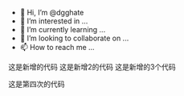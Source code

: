 - 👋 Hi, I’m @dgghate
- 👀 I’m interested in ...
- 🌱 I’m currently learning ...
- 💞️ I’m looking to collaborate on ...
- 📫 How to reach me ...

<!---
dgghate/dgghate is a ✨ special ✨ repository because its `README.md` (this file) appears on your GitHub profile.
You can click the Preview link to take a look at your changes.
--->
这是新增的代码
这是新增2的代码
这是新增的3个代码

这是第四次的代码